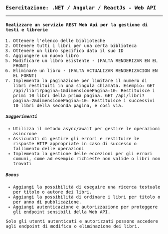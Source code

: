 <samp>

### Esercitazione: .NET / Angular / ReactJs - Web API

---
#### Realizzare un servizio REST Web Api per la gestione di testi e librerie

1. Ottenere l'elenco delle biblioteche
2. Ottenere tutti i libri per una certa biblioteca
3. Ottenere un libro specifico dato il suo ID
4. Aggiungere un nuovo libro 
5. Modificare un libro esistente - (FALTA RENDERIZAR EN EL FRONT)
6. Eliminare un libro - (FALTA ACTUALIZAR RENDERIZACION EN EL FORNT)
7. Implementa la paginazione per limitare il numero di libri restituiti in una singola chiamata.
Esempio:
    GET /api/libri?pagina=1&dimensionePagina=10: Restituisce i primi 10 libri della prima pagina.
    GET /api/libri?pagina=2&dimensionePagina=10: Restituisce i successivi 10 libri della seconda pagina, e così via.


##### Suggerimenti

- Utilizza il metodo async/await per gestire le operazioni asincrone
- Assicurati di gestire gli errori e restituire le risposte HTTP appropriate in caso di successo o fallimento delle operazioni
- Implementa la gestione delle eccezioni per gli errori comuni, come ad esempio richieste non valide o libri non trovati

##### Bonus

- Aggiungi la possibilità di eseguire una ricerca testuale per titolo o autore dei libri.
- Aggiungi la possibilità di ordinare i libri per titolo o per anno di pubblicazione.
- Aggiungi autenticazione e autorizzazione per proteggere gli endpoint sensibili della Web API.

Solo gli utenti autenticati e autorizzati possono accedere agli endpoint di modifica o eliminazione dei libri.

</samp>